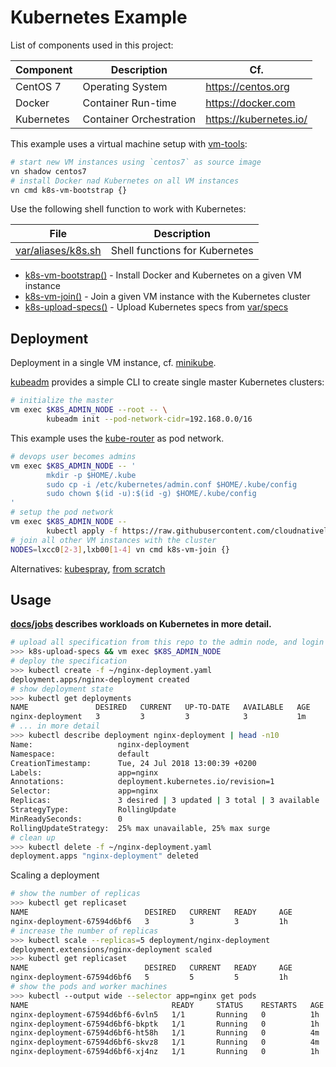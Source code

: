 # Kubernetes Example

List of components used in this project:

Component  | Description                   | Cf.
-----------|-------------------------------|-----------------------
CentOS 7   | Operating System              | <https://centos.org>
Docker     | Container Run-time          | <https://docker.com>
Kubernetes | Container Orchestration       | <https://kubernetes.io/>

This example uses a virtual machine setup with [vm-tools][00]:

```bash
# start new VM instances using `centos7` as source image
vn shadow centos7
# install Docker nad Kubernetes on all VM instances
vn cmd k8s-vm-bootstrap {}
```

Use the following shell function to work with Kubernetes:

File                     | Description
-------------------------|-----------------
[var/aliases/k8s.sh][01] | Shell functions for Kubernetes

- [k8s-vm-bootstrap()][01] - Install Docker and Kubernetes on a given VM instance
- [k8s-vm-join()][01] - Join a given VM instance with the Kubernetes cluster
- [k8s-upload-specs()][01] - Upload Kubernetes specs from [var/specs](var/specs)

## Deployment

Deployment in a single VM instance, cf. [minikube](docs/minikube.md).

[kubeadm][06] provides a simple CLI to create single master Kubernetes clusters:

```bash
# initialize the master
vm exec $K8S_ADMIN_NODE --root -- \
        kubeadm init --pod-network-cidr=192.168.0.0/16
```

This example uses the [kube-router][02] as pod network.

```bash
# devops user becomes admins
vm exec $K8S_ADMIN_NODE -- '
        mkdir -p $HOME/.kube
        sudo cp -i /etc/kubernetes/admin.conf $HOME/.kube/config
        sudo chown $(id -u):$(id -g) $HOME/.kube/config
'
# setup the pod network
vm exec $K8S_ADMIN_NODE -- 
        kubectl apply -f https://raw.githubusercontent.com/cloudnativelabs/kube-router/master/daemonset/kubeadm-kuberouter.yaml
# join all other VM instances with the cluster
NODES=lxcc0[2-3],lxb00[1-4] vn cmd k8s-vm-join {}
```

Alternatives: [kubespray][07], [from scratch][08]

## Usage


**[docs/jobs](docs/jobs.md) describes workloads on Kubernetes in more detail.**

```bash
# upload all specification from this repo to the admin node, and login
>>> k8s-upload-specs && vm exec $K8S_ADMIN_NODE
# deploy the specification
>>> kubectl create -f ~/nginx-deployment.yaml
deployment.apps/nginx-deployment created
# show deployment state
>>> kubectl get deployments
NAME               DESIRED   CURRENT   UP-TO-DATE   AVAILABLE   AGE
nginx-deployment   3         3         3            3           1m
# ... in more detail
>>> kubectl describe deployment nginx-deployment | head -n10
Name:                   nginx-deployment
Namespace:              default
CreationTimestamp:      Tue, 24 Jul 2018 13:00:39 +0200
Labels:                 app=nginx
Annotations:            deployment.kubernetes.io/revision=1
Selector:               app=nginx
Replicas:               3 desired | 3 updated | 3 total | 3 available | 0 unavailable
StrategyType:           RollingUpdate
MinReadySeconds:        0
RollingUpdateStrategy:  25% max unavailable, 25% max surge
# clean up
>>> kubectl delete -f ~/nginx-deployment.yaml
deployment.apps "nginx-deployment" deleted
```

Scaling a deployment

```bash
# show the number of replicas
>>> kubectl get replicaset
NAME                          DESIRED   CURRENT   READY     AGE
nginx-deployment-67594d6bf6   3         3         3         1h
# increase the number of replicas
>>> kubectl scale --replicas=5 deployment/nginx-deployment
deployment.extensions/nginx-deployment scaled
>>> kubectl get replicaset
NAME                          DESIRED   CURRENT   READY     AGE
nginx-deployment-67594d6bf6   5         5         5         1h
# show the pods and worker machines
>>> kubectl --output wide --selector app=nginx get pods
NAME                                READY     STATUS    RESTARTS   AGE       IP             NODE
nginx-deployment-67594d6bf6-6vln5   1/1       Running   0          1h        192.168.3.10   lxb003
nginx-deployment-67594d6bf6-bkptk   1/1       Running   0          1h        192.168.2.11   lxb002
nginx-deployment-67594d6bf6-ht58h   1/1       Running   0          4m        192.168.4.13   lxb004
nginx-deployment-67594d6bf6-skvz8   1/1       Running   0          4m        192.168.1.9    lxb001
nginx-deployment-67594d6bf6-xj4nz   1/1       Running   0          1h        192.168.4.12   lxb004
```

[00]: https://github.com/vpenso/vm-tools
[01]: var/aliases/k8s.sh
[02]: https://github.com/cloudnativelabs/kube-router/blob/master/docs/kubeadm.md
[03]: https://kubernetes.io/docs/concepts/workloads/pods/pod
[04]: https://kubernetes.io/docs/concepts/architecture/nodes
[05]: https://kubernetes.io/docs/concepts/workloads/controllers/deployment
[06]: https://kubernetes.io/docs/setup/independent/create-cluster-kubeadm "kubeadm documentation"
[07]: https://github.com/kubernetes-incubator/kubespray "kubespray on github"
[08]: https://kubernetes.io/docs/setup/scratch "kubernetes from scratch documentation"
[09]: https://github.com/kelseyhightower/kubernetes-the-hard-way "kubernetes the hard way"
[10]: var/specs/nginx-deployment.yaml
[11]: http://nginx.org/en/docs/
